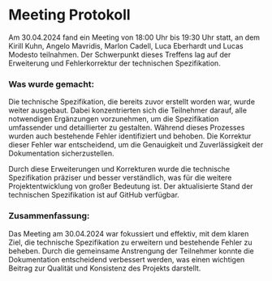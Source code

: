 # Meeting Protokoll 

Am 30.04.2024 fand ein Meeting von 18:00 Uhr bis 19:30 Uhr statt, an dem Kirill Kuhn, Angelo Mavridis, Marlon Cadell, Luca Eberhardt und Lucas Modesto teilnahmen. Der Schwerpunkt dieses Treffens lag auf der Erweiterung und Fehlerkorrektur der technischen Spezifikation.

### Was wurde gemacht:

Die technische Spezifikation, die bereits zuvor erstellt worden war, wurde weiter ausgebaut. Dabei konzentrierten sich die Teilnehmer darauf, alle notwendigen Ergänzungen vorzunehmen, um die Spezifikation umfassender und detaillierter zu gestalten. Während dieses Prozesses wurden auch bestehende Fehler identifiziert und behoben. Die Korrektur dieser Fehler war entscheidend, um die Genauigkeit und Zuverlässigkeit der Dokumentation sicherzustellen.

Durch diese Erweiterungen und Korrekturen wurde die technische Spezifikation präziser und besser verständlich, was für die weitere Projektentwicklung von großer Bedeutung ist. Der aktualisierte Stand der technischen Spezifikation ist auf GitHub verfügbar.

### Zusammenfassung:

Das Meeting am 30.04.2024 war fokussiert und effektiv, mit dem klaren Ziel, die technische Spezifikation zu erweitern und bestehende Fehler zu beheben. Durch die gemeinsame Anstrengung der Teilnehmer konnte die Dokumentation entscheidend verbessert werden, was einen wichtigen Beitrag zur Qualität und Konsistenz des Projekts darstellt.